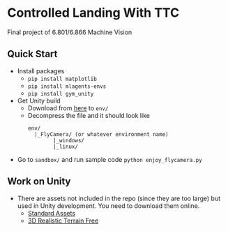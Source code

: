 # Controlled Landing With TTC
Final project of 6.801/6.866 Machine Vision

## Quick Start
* Install packages
  * `pip install matplotlib`
  * `pip install mlagents-envs`
  * `pip install gym_unity`
* Get Unity build
  * Download from [here](https://drive.google.com/drive/folders/1kw6Mc1XH4kpysUhAgfOJmEzQpdKhyrY7?usp=sharing) to `env/`
  * Decompress the file and it should look like
    ```
    env/
      |_FlyCamera/ (or whatever environment name)
            |_windows/
            |_linux/
    ```
* Go to `sandbox/` and run sample code `python enjoy_flycamera.py`

## Work on Unity
* There are assets not included in the repo (since they are too large) but used in Unity development. You need to download them online.
  * [Standard Assets](https://assetstore.unity.com/packages/essentials/asset-packs/standard-assets-for-unity-2018-4-32351)
  * [3D Realistic Terrain Free](https://assetstore.unity.com/packages/3d/environments/landscapes/3d-realistic-terrain-free-182593)
